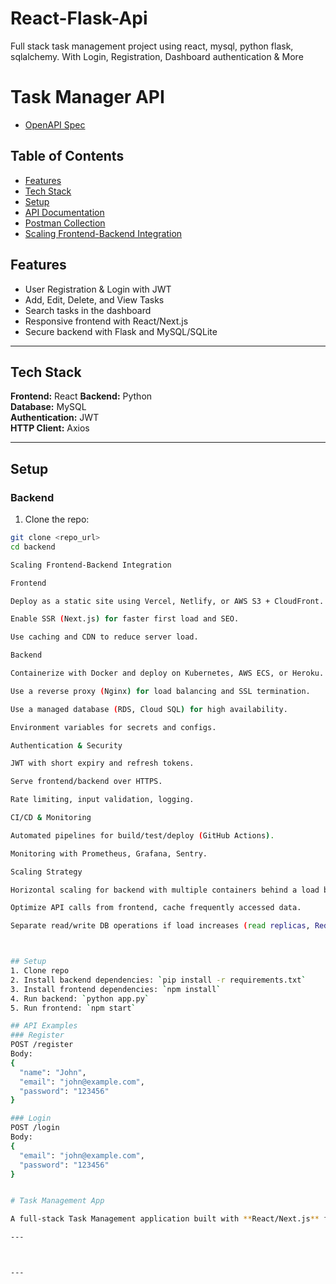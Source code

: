 # React-Flask-Api
Full stack task management project using react, mysql, python flask, sqlalchemy. With Login, Registration, Dashboard authentication &amp; More

# Task Manager API
- [OpenAPI Spec](./openapi.yaml)

## Table of Contents

- [Features](#features)  
- [Tech Stack](#tech-stack)  
- [Setup](#setup)  
- [API Documentation](#api-documentation)  
- [Postman Collection](#postman-collection)  
- [Scaling Frontend-Backend Integration](#scaling-frontend-backend-integration)


## Features

- User Registration & Login with JWT  
- Add, Edit, Delete, and View Tasks  
- Search tasks in the dashboard  
- Responsive frontend with React/Next.js  
- Secure backend with Flask and MySQL/SQLite  

---

## Tech Stack

**Frontend:** React 
**Backend:** Python  
**Database:** MySQL  
**Authentication:** JWT  
**HTTP Client:** Axios  

---

## Setup

### Backend

1. Clone the repo:

```bash
git clone <repo_url>
cd backend

Scaling Frontend-Backend Integration

Frontend

Deploy as a static site using Vercel, Netlify, or AWS S3 + CloudFront.

Enable SSR (Next.js) for faster first load and SEO.

Use caching and CDN to reduce server load.

Backend

Containerize with Docker and deploy on Kubernetes, AWS ECS, or Heroku.

Use a reverse proxy (Nginx) for load balancing and SSL termination.

Use a managed database (RDS, Cloud SQL) for high availability.

Environment variables for secrets and configs.

Authentication & Security

JWT with short expiry and refresh tokens.

Serve frontend/backend over HTTPS.

Rate limiting, input validation, logging.

CI/CD & Monitoring

Automated pipelines for build/test/deploy (GitHub Actions).

Monitoring with Prometheus, Grafana, Sentry.

Scaling Strategy

Horizontal scaling for backend with multiple containers behind a load balancer.

Optimize API calls from frontend, cache frequently accessed data.

Separate read/write DB operations if load increases (read replicas, Redis caching).



## Setup
1. Clone repo
2. Install backend dependencies: `pip install -r requirements.txt`
3. Install frontend dependencies: `npm install`
4. Run backend: `python app.py`
5. Run frontend: `npm start`

## API Examples
### Register
POST /register
Body:
{
  "name": "John",
  "email": "john@example.com",
  "password": "123456"
}

### Login
POST /login
Body:
{
  "email": "john@example.com",
  "password": "123456"
}


# Task Management App

A full-stack Task Management application built with **React/Next.js** frontend and **Flask** backend. It features **JWT-based authentication** and a **CRUD-enabled dashboard**.

---



---
